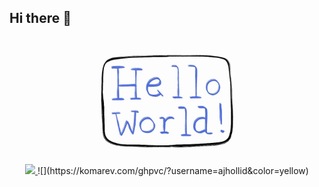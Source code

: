 ## Hi there 👋

<div style="text-align: center">
<img src="./img/hello_world.webp" height="200px" width="">
<div>
<a href="https://www.linkedin.com/in/ajhollid">
    <img src="https://img.shields.io/badge/LinkedIn-blue"/>
</a>
![](https://komarev.com/ghpvc/?username=ajhollid&color=yellow)
</div>
</div>

<!--
**ajhollid/ajhollid** is a ✨ _special_ ✨ repository because its `README.md` (this file) appears on your GitHub profile.

Here are some ideas to get you started:

- 🔭 I’m currently working on ...
- 🌱 I’m currently learning ...
- 👯 I’m looking to collaborate on ...
- 🤔 I’m looking for help with ...
- 💬 Ask me about ...
- 📫 How to reach me: ...
- 😄 Pronouns: ...
- ⚡ Fun fact: ...
  -->
